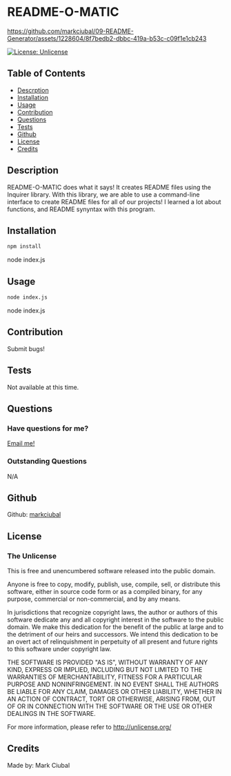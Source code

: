 # README-O-MATIC

https://github.com/markciubal/09-README-Generator/assets/1228604/8f7bedb2-dbbc-419a-b53c-c09f1e1cb243

[![License: Unlicense](https://img.shields.io/badge/license-Unlicense-blue.svg)](http://unlicense.org/)
## Table of Contents
- [Descrption](#description)
- [Installation](#installation)
- [Usage](#usage)
- [Contribution](#contribution)
- [Questions](#questions)
- [Tests](#tests)
- [Github](#github)
- [License](#license)
- [Credits](#credits)

## Description
README-O-MATIC does what it says! It creates README files using the Inquirer library. With this library, we are able to use a command-line interface to create README files for all of our projects! I learned a lot about functions, and README synyntax with this program.

## Installation
```bash
npm install
```
node index.js

## Usage
```bash
node index.js
```
node index.js

## Contribution
Submit bugs!

## Tests
Not available at this time.

## Questions
### Have questions for me?
[Email me!](mailto:mark.ciubal@gmail.com)

### Outstanding Questions
N/A

## Github
Github: [markciubal](https://www.github.com/markciubal)

## License

### The Unlicense

This is free and unencumbered software released into the public domain.

Anyone is free to copy, modify, publish, use, compile, sell, or distribute this software, either in source code form or as a compiled binary, for any purpose, commercial or non-commercial, and by any means.

In jurisdictions that recognize copyright laws, the author or authors of this software dedicate any and all copyright interest in the software to the public domain. We make this dedication for the benefit of the public at large and to the detriment of our heirs and successors. We intend this dedication to be an overt act of relinquishment in perpetuity of all present and future rights to this software under copyright law.

THE SOFTWARE IS PROVIDED "AS IS", WITHOUT WARRANTY OF ANY KIND, EXPRESS OR IMPLIED, INCLUDING BUT NOT LIMITED TO THE WARRANTIES OF MERCHANTABILITY, FITNESS FOR A PARTICULAR PURPOSE AND NONINFRINGEMENT. IN NO EVENT SHALL THE AUTHORS BE LIABLE FOR ANY CLAIM, DAMAGES OR OTHER LIABILITY, WHETHER IN AN ACTION OF CONTRACT, TORT OR OTHERWISE, ARISING FROM, OUT OF OR IN CONNECTION WITH THE SOFTWARE OR THE USE OR OTHER DEALINGS IN THE SOFTWARE.

For more information, please refer to <http://unlicense.org/>

## Credits
Made by: Mark Ciubal

